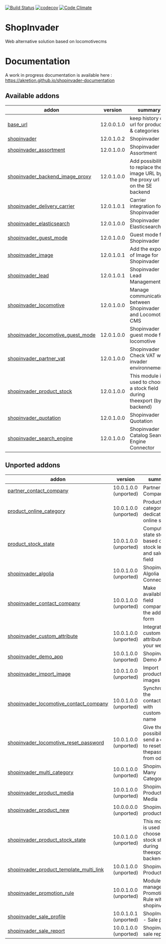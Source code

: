 [![Build Status](https://travis-ci.org/shopinvader/odoo-shopinvader.svg?branch=12.0)](https://travis-ci.org/shopinvader/odoo-shopinvader)
[![codecov](https://codecov.io/gh/shopinvader/odoo-shopinvader/branch/12.0/graph/badge.svg)](https://codecov.io/gh/shopinvader/odoo-shopinvader/branch/12.0)
[![Code Climate](https://codeclimate.com/github/shopinvader/odoo-shopinvader/badges/gpa.svg)](https://codeclimate.com/github/shopinvader/odoo-shopinvader)


ShopInvader
=================

Web alternative solution based on locomotivecms

Documentation
===============

A work in progress documentation is available here : https://akretion.github.io/shopinvader-documentation

[//]: # (addons)

Available addons
----------------
addon | version | summary
--- | --- | ---
[base_url](base_url/) | 12.0.0.1.0 | keep history of url for products & categories
[shopinvader](shopinvader/) | 12.0.1.0.2 | Shopinvader
[shopinvader_assortment](shopinvader_assortment/) | 12.0.1.0.0 | Shopinvader Assortment
[shopinvader_backend_image_proxy](shopinvader_backend_image_proxy/) | 12.0.1.0.0 | Add possibility to replace the image URL by the proxy url set on the SE backend
[shopinvader_delivery_carrier](shopinvader_delivery_carrier/) | 12.0.1.0.1 | Carrier integration for Shopinvader
[shopinvader_elasticsearch](shopinvader_elasticsearch/) | 12.0.1.0.0 | Shopinvader Elasticsearch
[shopinvader_guest_mode](shopinvader_guest_mode/) | 12.0.1.0.0 | Guest mode for Shopinvader
[shopinvader_image](shopinvader_image/) | 12.0.1.0.1 | Add the export of Image for Shopinvader
[shopinvader_lead](shopinvader_lead/) | 12.0.1.0.1 | Shopinvader Lead Management
[shopinvader_locomotive](shopinvader_locomotive/) | 12.0.1.0.0 | Manage communications between Shopinvader and Locomotive CMS
[shopinvader_locomotive_guest_mode](shopinvader_locomotive_guest_mode/) | 12.0.1.0.0 | Shopinvader guest mode for locomotive
[shopinvader_partner_vat](shopinvader_partner_vat/) | 12.0.1.0.0 | Shopinvader Check VAT with invader environnement
[shopinvader_product_stock](shopinvader_product_stock/) | 12.0.1.0.0 | This module is used to choose a stock field during theexport (by backend)
[shopinvader_quotation](shopinvader_quotation/) | 12.0.1.0.0 | Shopinvader Quotation
[shopinvader_search_engine](shopinvader_search_engine/) | 12.0.1.0.0 | Shopinvader Catalog Search Engine Connector


Unported addons
---------------
addon | version | summary
--- | --- | ---
[partner_contact_company](partner_contact_company/) | 10.0.1.0.0 (unported) | Partner Company
[product_online_category](product_online_category/) | 10.0.1.0.0 (unported) | Product categories dedicated to online shop
[product_stock_state](product_stock_state/) | 10.0.1.0.0 (unported) | Compute the state stock based onthe stock level and sale_ok field
[shopinvader_algolia](shopinvader_algolia/) | 10.0.1.0.0 (unported) | Shopinvader Algolia Connector
[shopinvader_contact_company](shopinvader_contact_company/) | 10.0.1.0.0 (unported) | Make available the field company in the address form
[shopinvader_custom_attribute](shopinvader_custom_attribute/) | 10.0.1.0.0 (unported) | Integrate your custom attribute in your website
[shopinvader_demo_app](shopinvader_demo_app/) | 10.0.1.0.0 (unported) | Shopinvader Demo App
[shopinvader_import_image](shopinvader_import_image/) | 10.0.1.0.0 (unported) | Import product images
[shopinvader_locomotive_contact_company](shopinvader_locomotive_contact_company/) | 10.0.1.0.0 (unported) | Synchronize the contact_name with customer name
[shopinvader_locomotive_reset_password](shopinvader_locomotive_reset_password/) | 10.0.1.0.0 (unported) | Give the possibility to send a email to reset thepassword from odoo
[shopinvader_multi_category](shopinvader_multi_category/) | 10.0.1.0.0 (unported) | Shopinvader Many Categories
[shopinvader_product_media](shopinvader_product_media/) | 10.0.1.0.0 (unported) | Shopinvader Product Media
[shopinvader_product_new](shopinvader_product_new/) | 10.0.0.0.0 (unported) | Shopinvader product new
[shopinvader_product_stock_state](shopinvader_product_stock_state/) | 10.0.1.0.0 (unported) | This module is used to choose a stock state during theexport (by backend)
[shopinvader_product_template_multi_link](shopinvader_product_template_multi_link/) | 10.0.1.0.0 (unported) | Shopinvader Product Link
[shopinvader_promotion_rule](shopinvader_promotion_rule/) | 10.0.1.0.0 (unported) | Module to manage Promotion Rule with shopinvader
[shopinvader_sale_profile](shopinvader_sale_profile/) | 10.0.1.0.1 (unported) | ShopInvader - Sale profile
[shopinvader_sale_report](shopinvader_sale_report/) | 10.0.1.0.0 (unported) | Shopinvader sale report

[//]: # (end addons)

